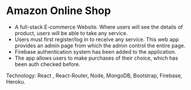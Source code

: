 # Amazon Online Shop

* A full-stack E-commerce Website. Where users will see the details of product, users will
  be able to take any service.
* Users must first register/log in to receive any service. This web app provides an admin
  page from which the admin control the entire page.
* Firebase authentication system has been added to the application.
* The app allows users to make purchases of their choice, which has been auth checked
  before.
  
Technology: React , React-Router, Node, MongoDB, Bootstrap, Firebase, Heroku.